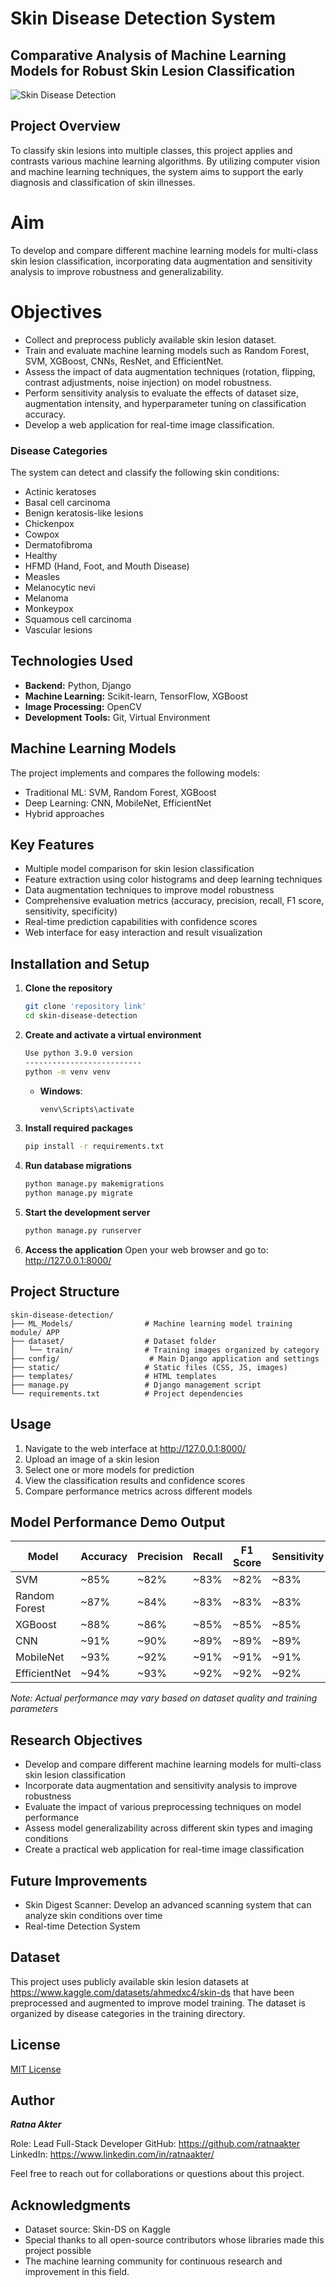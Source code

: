 # Skin Disease Detection System

## Comparative Analysis of Machine Learning Models for Robust Skin Lesion Classification

![Skin Disease Detection](https://via.placeholder.com/800x400?text=Skin+Disease+Detection+System)

## Project Overview

To classify skin lesions into multiple classes, this project applies and contrasts various machine learning algorithms. By utilizing computer vision and machine learning techniques, the system aims to support the early diagnosis and classification of skin illnesses.

# Aim  
To develop and compare different machine learning models for multi-class skin lesion classification, incorporating data augmentation and sensitivity analysis to improve robustness and generalizability.

# Objectives  
- Collect and preprocess publicly available skin lesion dataset.  
- Train and evaluate machine learning models such as Random Forest, SVM, XGBoost, CNNs, ResNet, and EfficientNet.  
- Assess the impact of data augmentation techniques (rotation, flipping, contrast adjustments, noise injection) on model robustness.  
- Perform sensitivity analysis to evaluate the effects of dataset size, augmentation intensity, and hyperparameter tuning on classification accuracy.  
- Develop a web application for real-time image classification.


### Disease Categories
The system can detect and classify the following skin conditions:
- Actinic keratoses
- Basal cell carcinoma
- Benign keratosis-like lesions
- Chickenpox
- Cowpox
- Dermatofibroma
- Healthy
- HFMD (Hand, Foot, and Mouth Disease)
- Measles
- Melanocytic nevi
- Melanoma
- Monkeypox
- Squamous cell carcinoma
- Vascular lesions

## Technologies Used

- **Backend:** Python, Django
- **Machine Learning:** Scikit-learn, TensorFlow, XGBoost
- **Image Processing:** OpenCV
- **Development Tools:** Git, Virtual Environment

## Machine Learning Models

The project implements and compares the following models:
- Traditional ML: SVM, Random Forest, XGBoost
- Deep Learning: CNN, MobileNet, EfficientNet
- Hybrid approaches

## Key Features

- Multiple model comparison for skin lesion classification
- Feature extraction using color histograms and deep learning techniques
- Data augmentation techniques to improve model robustness
- Comprehensive evaluation metrics (accuracy, precision, recall, F1 score, sensitivity, specificity)
- Real-time prediction capabilities with confidence scores
- Web interface for easy interaction and result visualization

## Installation and Setup

1. **Clone the repository**
   ```bash
   git clone 'repository link'
   cd skin-disease-detection
   ```

2. **Create and activate a virtual environment**
   ```bash Use
   Use python 3.9.0 version
   --------------------------
   python -m venv venv
   ```
   
   - **Windows**:
     ```bash
     venv\Scripts\activate
     ```

3. **Install required packages**
   ```bash
   pip install -r requirements.txt
   ```

4. **Run database migrations**
   ```bash
   python manage.py makemigrations
   python manage.py migrate
   ```

5. **Start the development server**
   ```bash
   python manage.py runserver
   ```

6. **Access the application**
   Open your web browser and go to: http://127.0.0.1:8000/

## Project Structure

```
skin-disease-detection/
├── ML_Models/                # Machine learning model training module/ APP
├── dataset/                  # Dataset folder
│   └── train/                # Training images organized by category
├── config/                    # Main Django application and settings
├── static/                   # Static files (CSS, JS, images)
├── templates/                # HTML templates
├── manage.py                 # Django management script
└── requirements.txt          # Project dependencies
```

## Usage

1. Navigate to the web interface at http://127.0.0.1:8000/
2. Upload an image of a skin lesion
3. Select one or more models for prediction
4. View the classification results and confidence scores
5. Compare performance metrics across different models

## Model Performance Demo Output

| Model | Accuracy | Precision | Recall | F1 Score | Sensitivity | Specificity |
|-------|----------|-----------|--------|----------|------------|-------------|
| SVM | ~85% | ~82% | ~83% | ~82% | ~83% | ~90% |
| Random Forest | ~87% | ~84% | ~83% | ~83% | ~83% | ~88% |
| XGBoost | ~88% | ~86% | ~85% | ~85% | ~85% | ~91% |
| CNN | ~91% | ~90% | ~89% | ~89% | ~89% | ~91% |
| MobileNet | ~93% | ~92% | ~91% | ~91% | ~91% | ~92% |
| EfficientNet | ~94% | ~93% | ~92% | ~92% | ~92% | ~93% |

*Note: Actual performance may vary based on dataset quality and training parameters*

## Research Objectives

- Develop and compare different machine learning models for multi-class skin lesion classification
- Incorporate data augmentation and sensitivity analysis to improve robustness
- Evaluate the impact of various preprocessing techniques on model performance
- Assess model generalizability across different skin types and imaging conditions
- Create a practical web application for real-time image classification

## Future Improvements

- Skin Digest Scanner: Develop an advanced scanning system that can analyze skin conditions over time
- Real-time Detection System

## Dataset

This project uses publicly available skin lesion datasets at https://www.kaggle.com/datasets/ahmedxc4/skin-ds that have been preprocessed and augmented to improve model training. The dataset is organized by disease categories in the training directory.

## License

[MIT License](LICENSE)

## Author

***Ratna Akter***

Role: Lead Full-Stack Developer
GitHub: https://github.com/ratnaakter
LinkedIn: https://www.linkedin.com/in/ratnaakter/

Feel free to reach out for collaborations or questions about this project.

## Acknowledgments

- Dataset source: Skin-DS on Kaggle
- Special thanks to all open-source contributors whose libraries made this project possible
- The machine learning community for continuous research and improvement in this field.
